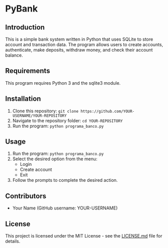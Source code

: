 # PyBank

## Introduction
This is a simple bank system written in Python that uses SQLite to store account and transaction data. The program allows users to create accounts, authenticate, make deposits, withdraw money, and check their account balance.

## Requirements
This program requires Python 3 and the sqlite3 module.

## Installation
1. Clone this repository: `git clone https://github.com/YOUR-USERNAME/YOUR-REPOSITORY`
2. Navigate to the repository folder: `cd YOUR-REPOSITORY`
3. Run the program: `python programa_banco.py`

## Usage
1. Run the program: `python programa_banco.py`
2. Select the desired option from the menu:
   * Login
   * Create account
   * Exit
3. Follow the prompts to complete the desired action.

## Contributors
* Your Name (GitHub username: YOUR-USERNAME)

## License
This project is licensed under the MIT License - see the [LICENSE.md](LICENSE.md) file for details.
